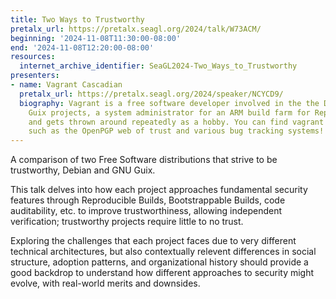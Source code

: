 ```yaml
---
title: Two Ways to Trustworthy
pretalx_url: https://pretalx.seagl.org/2024/talk/W73ACM/
beginning: '2024-11-08T11:30:00-08:00'
end: '2024-11-08T12:20:00-08:00'
resources:
  internet_archive_identifier: SeaGL2024-Two_Ways_to_Trustworthy
presenters:
- name: Vagrant Cascadian
  pretalx_url: https://pretalx.seagl.org/2024/speaker/NCYCD9/
  biography: Vagrant is a free software developer involved in the the Debian and GNU
    Guix projects, a system administrator for an ARM build farm for Reproducible Builds,
    and gets thrown around repeatedly as a hobby. You can find vagrant on social networks
    such as the OpenPGP web of trust and various bug tracking systems!
---
```


A comparison of two Free Software distributions that strive to be
trustworthy, Debian and GNU Guix.

This talk delves into how each project approaches fundamental security
features through Reproducible Builds, Bootstrappable Builds, code
auditability, etc. to improve trustworthiness, allowing independent
verification; trustworthy projects require little to no trust.

Exploring the challenges that each project faces due to very different
technical architectures, but also contextually relevent differences in
social structure, adoption patterns, and organizational history should
provide a good backdrop to understand how different approaches to
security might evolve, with real-world merits and downsides.
